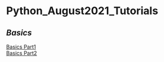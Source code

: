 # Python_August2021_Tutorials

## _Basics_

[Basics Part1](https://github.com/kumar1987an/Python_August2021_Tutorials/blob/main/Python_Basics_Session/Python_Basics_Part1.ipynb) <br/>
[Basics Part2](https://github.com/kumar1987an/Python_August2021_Tutorials/blob/main/Python_Basics_Session/Python_Basics_Part2.ipynb)

